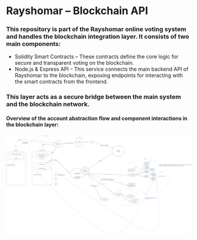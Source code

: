 # Rayshomar – Blockchain API

### This repository is part of the Rayshomar online voting system and handles the blockchain integration layer. It consists of two main components:
- Solidity Smart Contracts – These contracts define the core logic for secure and transparent voting on the blockchain.
- Node.js & Express API – This service connects the main backend API of Rayshomar to the blockchain, exposing endpoints for interacting with the smart contracts from the frontend.

### This layer acts as a secure bridge between the main system and the blockchain network.


#### Overview of the account abstraction flow and component interactions in the blockchain layer:
![Alt text](dev_api_foundry/Account%20Abstraction%20Digram.png)
